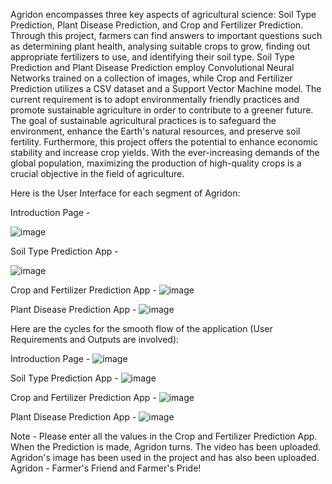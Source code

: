 Agridon encompasses three key aspects of agricultural science: Soil Type Prediction, Plant Disease Prediction, and Crop and Fertilizer Prediction. Through this project, farmers can find answers to important questions such as determining plant health, analysing suitable crops to grow, finding out appropriate fertilizers to use, and identifying their soil type. Soil Type Prediction and Plant Disease Prediction employ Convolutional Neural Networks trained on a collection of images, while Crop and Fertilizer Prediction utilizes a CSV dataset and a Support Vector Machine model.
The current requirement is to adopt environmentally friendly practices and promote sustainable agriculture in order to contribute to a greener future. The goal of sustainable agricultural practices is to safeguard the environment, enhance the Earth's natural resources, and preserve soil fertility.
Furthermore, this project offers the potential to enhance economic stability and increase crop yields. With the ever-increasing demands of the global population, maximizing the production of high-quality crops is a crucial objective in the field of agriculture.


Here is the User Interface for each segment of Agridon:

Introduction Page - 


![image](https://github.com/SajiniVaradharajan/Agridon---Agricultural-Bot/assets/111878080/8bbe9cd6-480d-4830-afe3-3d4574afb1b2)




Soil Type Prediction App - 


![image](https://github.com/SajiniVaradharajan/Agridon---Agricultural-Bot/assets/111878080/29cd9710-b19c-4911-9bc9-14cdbf6ad86c)




Crop and Fertilizer Prediction App - ![image](https://github.com/SajiniVaradharajan/Agridon---Agricultural-Bot/assets/111878080/c304315f-cd2e-41bd-a3af-b2ab975f3f45)


Plant Disease Prediction App - ![image](https://github.com/SajiniVaradharajan/Agridon---Agricultural-Bot/assets/111878080/58ed8db9-884e-4a44-af85-743210513a46)


Here are the cycles for the smooth flow of the application (User Requirements and Outputs are involved):


Introduction Page - ![image](https://github.com/SajiniVaradharajan/Agridon---Agricultural-Bot/assets/111878080/7506a537-8b60-4b6f-91c0-08c48b4f1a4a)



Soil Type Prediction App - ![image](https://github.com/SajiniVaradharajan/Agridon---Agricultural-Bot/assets/111878080/2917e16e-5939-4bb5-a970-eaf826d4bddb)



Crop and Fertilizer Prediction App - ![image](https://github.com/SajiniVaradharajan/Agridon---Agricultural-Bot/assets/111878080/bde94ecb-4134-4b04-8fd8-7366d23d454e)



Plant Disease Prediction App - ![image](https://github.com/SajiniVaradharajan/Agridon---Agricultural-Bot/assets/111878080/c48c3c70-124c-444e-bd22-34ea4eccfbce)


Note - Please enter all the values in the Crop and Fertilizer Prediction App. When the Prediction is made, Agridon turns. The video has been uploaded. Agridon's image has been used in the project and has also been uploaded.
Agridon - Farmer's Friend and Farmer's Pride!






